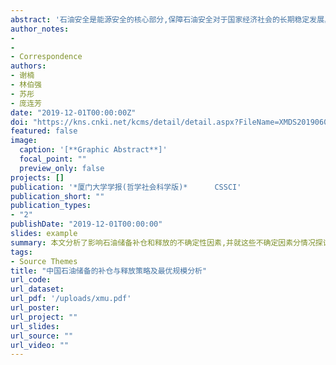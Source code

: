 ```yaml
---
abstract: '石油安全是能源安全的核心部分,保障石油安全对于国家经济社会的长期稳定发展具有重要意义。石油储备作为保障石油安全的重要手段之一,能够有效地减轻国际原油断供所带来的负面影响,最终平抑石油价格、保障原油供应。充分发挥石油储备的作用需要明确影响储备补仓与释放的不确定因素,构建合理的补仓与释放策略,最终实现长期成本控制,同时还需要结合当前中国经济发展与能源供需的现实情况构建出最优的石油储备规模,保证石油储备能够发挥足够的应急作用。影响石油储备补仓和释放的主要因素包括价格、供给以及需求的不确定性。定量模型测算结果显示,我国石油储备的最优规模应当在117天左右,储备成本的下降、石油供应中断天数的上升以及石油价格的下降都倾向于最优石油储备规模的提升。结合敏感性分析的结果可以看出,石油最优储备规模对于石油供应中断天数最敏感,其次是储备成本,对石油价格则较不敏感。同时,根据对模型加入GDP收益前后的情况进行分析的结果显示,当考虑GDP收益时,石油储备规模必然会相应上升,而在这一前提下得出的石油储备规模适用于我国当前的主要发展状况,具有更强的现实意义。 '
author_notes:
- 
- 
- Correspondence
authors:
- 谢楠
- 林伯强
- 苏彤
- 庞连芳
date: "2019-12-01T00:00:00Z"
doi: "https://kns.cnki.net/kcms/detail/detail.aspx?FileName=XMDS201906012&DbName=CJFQ2019"
featured: false
image:
  caption: '[**Graphic Abstract**]'
  focal_point: ""
  preview_only: false
projects: []
publication: '*厦门大学学报(哲学社会科学版)*      CSSCI'
publication_short: ""
publication_types:
- "2"
publishDate: "2019-12-01T00:00:00"
slides: example
summary: 本文分析了影响石油储备补仓和释放的不确定性因素,并就这些不确定因素分情况探讨了石油储备的补仓与释放策略。同时,本文对中国最优石油储备规模进行评估,得出了基准情景下我国的最优石油储备规模为117天进口量的结论;在此基础上,我们针对不同储备成本、不同石油供应中断天数、不同石油价格以及是否考虑GDP收益对最优储备规模的敏感性情况进行了分析。
tags:
- Source Themes
title: "中国石油储备的补仓与释放策略及最优规模分析"
url_code: 
url_dataset: 
url_pdf: '/uploads/xmu.pdf'
url_poster: 
url_project: ""
url_slides: 
url_source: ""
url_video: ""
---
```


